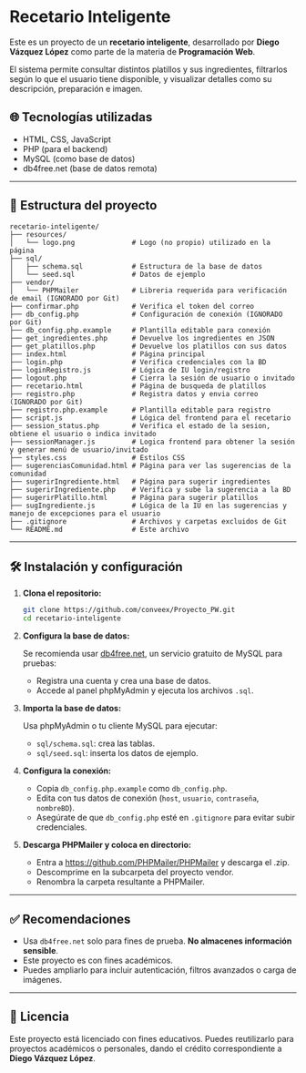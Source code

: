 # Recetario Inteligente

Este es un proyecto de un **recetario inteligente**, desarrollado por **Diego Vázquez López** como parte de la materia de **Programación Web**.

El sistema permite consultar distintos platillos y sus ingredientes, filtrarlos según lo que el usuario tiene disponible, y visualizar detalles como su descripción, preparación e imagen.

## 🌐 Tecnologías utilizadas

- HTML, CSS, JavaScript
- PHP (para el backend)
- MySQL (como base de datos)
- db4free.net (base de datos remota)

---

## 📂 Estructura del proyecto

```plaintext
recetario-inteligente/
├── resources/
│   └── logo.png              # Logo (no propio) utilizado en la página
├── sql/
│   ├── schema.sql            # Estructura de la base de datos
│   └── seed.sql              # Datos de ejemplo
├── vendor/
│   └── PHPMailer             # Libreria requerida para verificación de email (IGNORADO por Git)
├── confirmar.php             # Verifica el token del correo
├── db_config.php             # Configuración de conexión (IGNORADO por Git)
├── db_config.php.example     # Plantilla editable para conexión
├── get_ingredientes.php      # Devuelve los ingredientes en JSON
├── get_platillos.php         # Devuelve los platillos con sus datos
├── index.html                # Página principal
├── login.php                 # Verifica credenciales con la BD
├── loginRegistro.js          # Lógica de IU login/registro
├── logout.php                # Cierra la sesión de usuario o invitado
├── recetario.html            # Página de busqueda de platillos
├── registro.php              # Registra datos y envia correo (IGNORADO por Git)
├── registro.php.example      # Plantilla editable para registro
├── script.js                 # Lógica del frontend para el recetario
├── session_status.php        # Verifica el estado de la sesion, obtiene el usuario o indica invitado
├── sessionManager.js         # Logica frontend para obtener la sesión y generar menú de usuario/invitado
├── styles.css                # Estilos CSS
├── sugerenciasComunidad.html # Página para ver las sugerencias de la comunidad 
├── sugerirIngrediente.html   # Página para sugerir ingredientes
├── sugerirIngrediente.php    # Verifica y sube la sugerencia a la BD
├── sugerirPlatillo.html      # Página para sugerir platillos
├── sugIngrediente.js         # Lógica de la IU en las sugerencias y manejo de excepciones para el usuario
├── .gitignore                # Archivos y carpetas excluidos de Git
└── README.md                 # Este archivo
```

---

## 🛠️ Instalación y configuración

1. **Clona el repositorio:**

   ```bash
   git clone https://github.com/conveex/Proyecto_PW.git
   cd recetario-inteligente
   ```

2. **Configura la base de datos:**

   Se recomienda usar [db4free.net](https://www.db4free.net/), un servicio gratuito de MySQL para pruebas:

   - Registra una cuenta y crea una base de datos.
   - Accede al panel phpMyAdmin y ejecuta los archivos `.sql`.

3. **Importa la base de datos:**

   Usa phpMyAdmin o tu cliente MySQL para ejecutar:

   - `sql/schema.sql`: crea las tablas.
   - `sql/seed.sql`: inserta los datos de ejemplo.

4. **Configura la conexión:**

   - Copia `db_config.php.example` como `db_config.php`.
   - Edita con tus datos de conexión (`host`, `usuario`, `contraseña`, `nombreBD`).
   - Asegúrate de que `db_config.php` esté en `.gitignore` para evitar subir credenciales.

5. **Descarga PHPMailer y coloca en directorio:**

   - Entra a https://github.com/PHPMailer/PHPMailer y descarga el .zip.
   - Descomprime en la subcarpeta del proyecto vendor.
   - Renombra la carpeta resultante a PHPMailer.

---

## ✅ Recomendaciones

- Usa `db4free.net` solo para fines de prueba. **No almacenes información sensible**.
- Este proyecto es con fines académicos. 
- Puedes ampliarlo para incluir autenticación, filtros avanzados o carga de imágenes.

---

## 📄 Licencia

Este proyecto está licenciado con fines educativos. Puedes reutilizarlo para proyectos académicos o personales, dando el crédito correspondiente a **Diego Vázquez López**.
